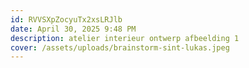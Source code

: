 ```yaml
---
id: RVVSXpZocyuTx2xsLRJlb
date: April 30, 2025 9:48 PM
description: atelier interieur ontwerp afbeelding 1
cover: /assets/uploads/brainstorm-sint-lukas.jpeg
---
```

